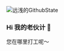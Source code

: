 ![远浅的GithubState](https://github-readme-stats.vercel.app/api?username=unliar&count_private=true&show_icons=true&theme=dark)

### Hi 我的老伙计 👋

您在哪里打工呢～

<!--
**unliar/unliar** is a ✨ _special_ ✨ repository because its `README.md` (this file) appears on your GitHub profile.

Here are some ideas to get you started:

- 🔭 I’m currently working on ...
- 🌱 I’m currently learning ...
- 👯 I’m looking to collaborate on ...
- 🤔 I’m looking for help with ...
- 💬 Ask me about ...
- 📫 How to reach me: ...
- 😄 Pronouns: ...
- ⚡ Fun fact: ...
-->
